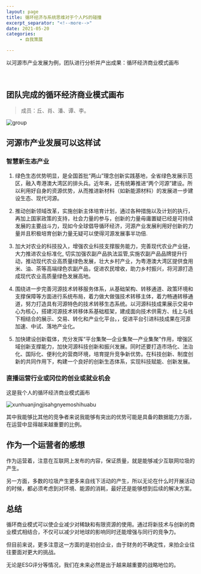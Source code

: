 ```yaml
---
layout: page
title: 循环经济与系统思维对于个人PS的碰撞
excerpt_separator: "<!--more-->"
date: 2021-05-20
categories:
     - 自我策展

---
```

以河源市产业发展为例，团队进行分析并产出成果：循环经济商业模式画布
<!--more-->
&nbsp;
## 团队完成的循环经济商业模式画布
> 成员：丘、肖、潘、谭、李。

![group](https://gitee.com/EdisonQXF/Xiaofeng/raw/gh-pages/assets/images/group.png)

## 河源市产业发展可以这样试
### 智慧新生态产业
1. 绿色生态优势明显，是全国首批“两山”理念创新实践基地，全省绿色发展示范区，融入粤港澳大湾区的排头兵。近年来，还有统筹推进“两个河源”建设。所以利用好自身的资源优势，从而推进新材料（如新能源材料）的发展进一步建设生态、现代河源。

2. 推动创新领域改革，实施创新主体培育计划，通过各种措施以及计划的执行，再加上国家政策的支持，社会力量的参与，创新的力量毋庸置疑已经是可持续发展的主要战斗力，现如今全球倡导循环经济，河源产业发展利用好创新的力量并且积极培育创新力量无疑可以使得河源发展事半功倍.

3. 加大对农业的科技投入，增强农业科技支撑服务能力，完善现代农业产业链，大力推进农业标准化, 切实加强农副产品执法监管,实施农副产品品牌提升行动，推动现代农业高质量绿色发展，壮大乡村产业，为粤港澳大湾区提供食用米、油、茶等高端绿色农副产品，促进农民增收，助力乡村振兴，将河源打造成现代农业高质量绿色发展高地。

4. 围绕进一步完善河源技术转移服务体系，从基础架构、转移通道、政策环境和支撑保障等方面进行系统布局，着力做大做强技术转移主体，着力畅通转移通道，努力打造具有河源特色的技术转移生态系统。以河源科技成果展示交易中心为核心，搭建河源技术转移体系基础框架，建成面向技术供需方、线上与线下相结合的展示、交易、转化和产业化平台。，促进平台引进科技成果在河源加速、中试、落地产业化。

5. 加快建设创新载体，充分发挥“平台集聚—企业集聚—产业集聚”作用，增强区域创新支撑能力，加快河源科技创新和振兴发展。同时还要打造市场化、法治化、国际化、便利化的营商环境，培育提升竞争新优势。在科技创新、制度创新的共同作用下，构建一个良好的创新生态体系，实现科技赋能、创新发展。

### 直播运营行业或冈位的创业或就业机会
这是我个人的循环经济商业模式画布

![xunhuanjingjisahgnyemoshihuabu](https://gitee.com/EdisonQXF/Xiaofeng/raw/gh-pages/assets/images/xunhuanjingjihuabu.png)

其中我能够比其他的竞争者来说我能够有突出的优势可能是具备的数据能力方面，在运营中显得越来越重要的比例。

## 作为一个运营者的感想
作为运营着，注意在互联网上发布的内容，保证质量，就是能够减少互联网垃圾的产生。

另一方面，多数的垃圾产生更多来自线下活动的产生，所以无论在什么时开展活动的时候，都必须考虑到对环境、能源的消耗，最好还是能够想到后续的解决方案。

## 总结
循环商业模式可以使企业减少对稀缺和有限资源的使用。通过将新技术与创新的商业模式相结合，不仅可以减少对地球的影响同时还能增强与同行的竞争力。

但目前来说，更多注意这一方面的是初创企业，由于财务的不确定性，来拍企业往往要面对更大的挑战。

无论是ESG评分等情况，我们在未来必然是出于越来越重要的战略地位的。
